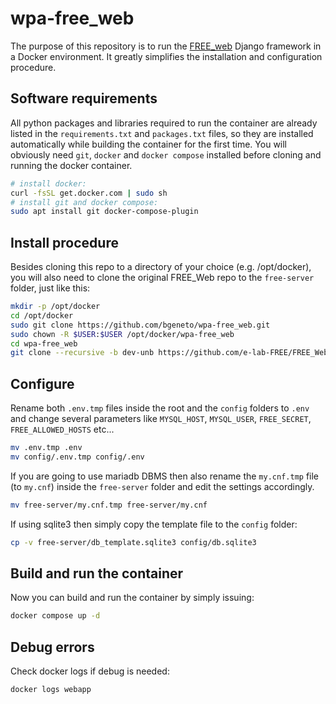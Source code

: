 # wpa-free_web

The purpose of this repository is to run the [FREE_web](https://github.com/e-lab-FREE/FREE_Web) 
Django framework in a Docker environment. It greatly simplifies the installation and configuration procedure.


## Software requirements

All python packages and libraries required to run the container are already listed in the `requirements.txt` and `packages.txt` files, so they are installed automatically while building the container for the first time. 
You will obviously need `git`, `docker` and `docker compose` installed before cloning and running the docker container. 

```bash 
# install docker:
curl -fsSL get.docker.com | sudo sh
# install git and docker compose:
sudo apt install git docker-compose-plugin
```

## Install procedure

Besides cloning this repo to a directory of your choice (e.g. /opt/docker), you will also need to clone the original FREE_Web repo to the `free-server` folder, just like this:

```bash
mkdir -p /opt/docker
cd /opt/docker
sudo git clone https://github.com/bgeneto/wpa-free_web.git
sudo chown -R $USER:$USER /opt/docker/wpa-free_web
cd wpa-free_web
git clone --recursive -b dev-unb https://github.com/e-lab-FREE/FREE_Web.git ./free-server
```

## Configure

Rename both `.env.tmp` files inside the root and the `config` folders to `.env` and change several parameters like `MYSQL_HOST`, `MYSQL_USER`, `FREE_SECRET`, `FREE_ALLOWED_HOSTS` etc...

```bash
mv .env.tmp .env
mv config/.env.tmp config/.env
```

If you are going to use mariadb DBMS then also rename the `my.cnf.tmp` file (to `my.cnf`) inside the `free-server` folder and edit the settings accordingly.
```bash
mv free-server/my.cnf.tmp free-server/my.cnf
```
If using sqlite3 then simply copy the template file to the `config` folder:
```bash
cp -v free-server/db_template.sqlite3 config/db.sqlite3
```

## Build and run the container
Now you can build and run the container by simply issuing: 

```bash
docker compose up -d
```

## Debug errors

Check docker logs if debug is needed:

```bash
docker logs webapp
```

